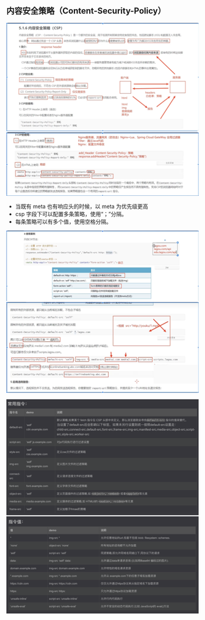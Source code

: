 ## 内容安全策略（Content-Security-Policy）
![csp简介](../../img/csp%20简介.png)
![csp使用](../../img/csp%20使用.png)
- 当既有 meta 也有响应头的时候，以 meta 为优先级更高
- csp 字段下可以配置多条策略，使用“；”分隔。
- 每条策略可以有多个值，使用空格分隔。

![csp值介绍](../../img/csp%20%E5%80%BC%E4%BB%8B%E7%BB%8D.png)
![csp使用案例](../../img/csp%20%E4%BD%BF%E7%94%A8%E6%A1%88%E4%BE%8B.png)

![csp常用指令](../../img/csp%E5%B8%B8%E7%94%A8%E6%8C%87%E4%BB%A4.png)
![csp指令值](../../img/csp%E6%8C%87%E4%BB%A4%E5%80%BC.png)